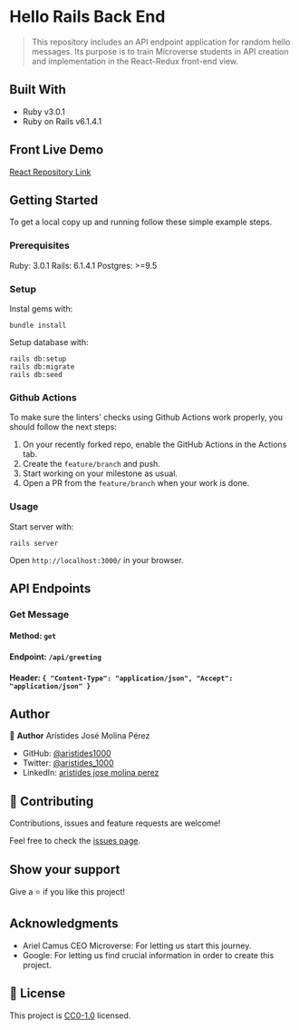 # Hello Rails Back End

> This repository includes an API endpoint application for random hello messages. Its purpose is to train Microverse students in API creation and implementation in the React-Redux front-end view.

## Built With

- Ruby v3.0.1
- Ruby on Rails v6.1.4.1

## Front Live Demo

[React Repository Link](https://github.com/aristides1000/hello-react-front-end)

## Getting Started

To get a local copy up and running follow these simple example steps.

### Prerequisites

Ruby: 3.0.1
Rails: 6.1.4.1
Postgres: >=9.5

### Setup

Instal gems with:

```
bundle install
```

Setup database with:

```
rails db:setup
rails db:migrate
rails db:seed
```

### Github Actions

To make sure the linters' checks using Github Actions work properly, you should follow the next steps:

1. On your recently forked repo, enable the GitHub Actions in the Actions tab.
2. Create the `feature/branch` and push.
3. Start working on your milestone as usual.
4. Open a PR from the `feature/branch` when your work is done.


### Usage

Start server with:

```
rails server
```

Open `http://localhost:3000/` in your browser.

## API Endpoints

### Get Message

#### Method: `get`
#### Endpoint: `/api/greeting`
#### Header: `{ "Content-Type": "application/json", "Accept": "application/json" }`

## Author

👤 **Author**
Arístides José Molina Pérez

- GitHub: [@aristides1000](https://github.com/aristides1000)
- Twitter: [@aristides_1000](https://twitter.com/@aristides_1000)
- LinkedIn: [aristides jose molina perez](https://www.linkedin.com/in/aristides-jose-molina-perez-09b0579a)

## 🤝 Contributing

Contributions, issues and feature requests are welcome!

Feel free to check the [issues page](https://github.com/aristides1000/hello-rails-back-end/issues).

## Show your support

Give a ⭐️ if you like this project!

## Acknowledgments

- Ariel Camus CEO Microverse: For letting us start this journey.
- Google: For letting us find crucial information in order to create this project.

## 📝 License

This project is [CC0-1.0](LICENSE) licensed.
